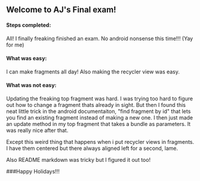## Welcome to AJ's Final exam!

#### Steps completed:
All! I finally freaking finished an exam. No android nonsense this time!!!
(Yay for me)

#### What was easy:
I can make fragments all day! Also making the recycler view was easy.

#### What was not easy:
Updating the freaking top fragment was hard. I was trying too hard to figure out how to change a fragment thats already in sight. But then I found this neat little trick in the android documentaiton, "find fragment by id" that lets you find an existing fragment instead of making a new one. I then just made an update method in my top fragment that takes a bundle as parameters. It was really nice after that. 

Except this weird thing that happens when i put recycler views in fragments. I have them centered but there always aligned left for a second, lame.

Also README markdown was tricky but I figured it out too!

###Happy Holidays!!!
